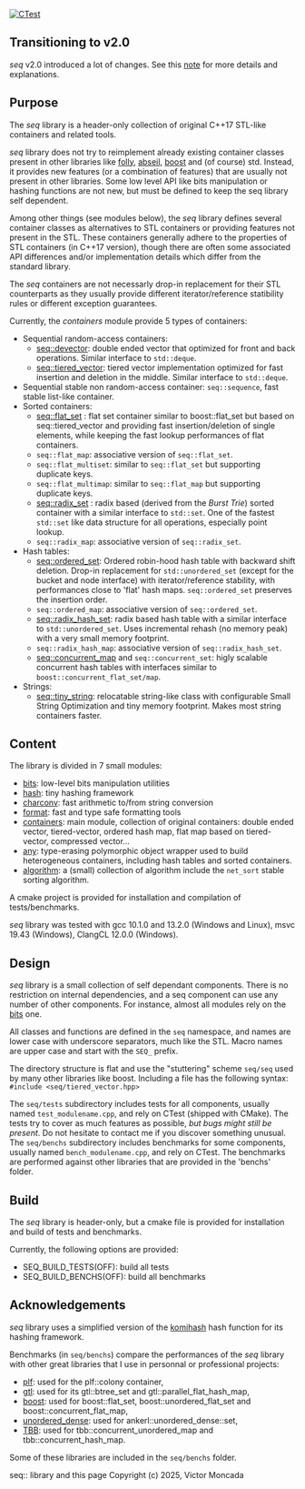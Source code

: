 

[![CTest](https://github.com/Thermadiag/seq/actions/workflows/cmake.yml/badge.svg?branch=main)](https://github.com/Thermadiag/seq/actions/workflows/cmake.yml)

Transitioning to v2.0
---------------------

*seq* v2.0 introduced a lot of changes. See this [note](docs/v2.md) for more details and explanations.

Purpose
-------

The *seq* library is a header-only collection of original C++17 STL-like containers and related tools.

*seq* library does not try to reimplement already existing container classes present in other libraries like <a href="https://github.com/facebook/folly">folly</a>, <a href="https://abseil.io/">abseil</a>, <a href="https://www.boost.org/">boost</a> and (of course) std. Instead, it provides new features (or a combination of features) that are usually not present in other libraries. Some low level API like bits manipulation or hashing functions are not new, but must be defined to keep the seq library self dependent.

Among other things (see modules below), the *seq* library defines several container classes as alternatives to STL containers or providing features not present in the STL.
These containers generally adhere to the properties of STL containers (in C++17 version), though there are often some associated API differences and/or implementation details which differ from the standard library.

The *seq* containers are not necessarly drop-in replacement for their STL counterparts as they usually provide different iterator/reference statibility rules or different exception guarantees.

Currently, the *containers* module provide 5 types of containers:
-	Sequential random-access containers: 
	-	[seq::devector](docs/devector.md): double ended vector that optimized for front and back operations. Similar interface to `std::deque`.
	-	[seq::tiered_vector](docs/tiered_vector.md): tiered vector implementation optimized for fast insertion and deletion in the middle. Similar interface to `std::deque`.
-	Sequential stable non random-access container: `seq::sequence`, fast stable list-like container.
-	Sorted containers: 
	-	[seq::flat_set](docs/flat_set.md) : flat set container similar to boost::flat_set but based on seq::tiered_vector and providing fast insertion/deletion of single elements, while keeping the fast lookup performances of flat containers.
	-	`seq::flat_map`: associative version of `seq::flat_set`.
	-	`seq::flat_multiset`: similar to `seq::flat_set` but supporting duplicate keys.
	-	`seq::flat_multimap`: similar to `seq::flat_map` but supporting duplicate keys.
	-	[seq::radix_set](docs/radix_tree.md) : radix based (derived from the *Burst Trie*) sorted container with a similar interface to `std::set`. One of the fastest `std::set` like data structure for all operations, especially point lookup.
	-	`seq::radix_map`: associative version of `seq::radix_set`.
-	Hash tables: 
	-	[seq::ordered_set](docs/ordered_set.md): Ordered robin-hood hash table with backward shift deletion. Drop-in replacement for `std::unordered_set` (except for the bucket and node interface) with iterator/reference stability, with performances close to 'flat' hash maps. `seq::ordered_set` preserves the insertion order.
	-	`seq::ordered_map`: associative version of `seq::ordered_set`.
	-	[seq::radix_hash_set](docs/radix_tree.md): radix based hash table with a similar interface to `std::unordered_set`. Uses incremental rehash (no memory peak) with a very small memory footprint.
	-	`seq::radix_hash_map`: associative version of `seq::radix_hash_set`.
	-	[seq::concurrent_map](docs/concurrent_map.md) and `seq::concurrent_set`: higly scalable concurrent hash tables with interfaces similar to `boost::concurrent_flat_set/map`.
-	Strings:
	-	[seq::tiny_string](docs/tiny_string.md): relocatable string-like class with configurable Small String Optimization and tiny memory footprint. Makes most string containers faster.


Content
-------

The library is divided in 7 small modules:
-	[bits](docs/bits.md): low-level bits manipulation utilities
-	[hash](docs/hash.md): tiny hashing framework
-	[charconv](docs/charconv.md): fast arithmetic to/from string conversion
-	[format](docs/format.md): fast and type safe formatting tools
-	[containers](docs/containers.md): main module, collection of original containers: double ended vector, tiered-vector, ordered hash map, flat map based on tiered-vector, compressed vector...
-	[any](docs/any.md): type-erasing polymorphic object wrapper used to build heterogeneous containers, including hash tables and sorted containers.
-	[algorithm](docs/algorithm.md): a (small) collection of algorithm include the `net_sort` stable sorting algorithm.

A cmake project is provided for installation and compilation of tests/benchmarks.

*seq* library was tested with gcc 10.1.0 and 13.2.0 (Windows and Linux), msvc 19.43 (Windows), ClangCL 12.0.0 (Windows).

Design
------

*seq* library is a small collection of self dependant components. There is no restriction on internal dependencies, and a seq component can use any number of other components. For instance, almost all modules rely on the [bits](docs/bits.md) one.

All classes and functions are defined in the `seq` namespace, and names are lower case with underscore separators, much like the STL.
Macro names are upper case and start with the `SEQ_` prefix.

The directory structure is flat and use the "stuttering" scheme `seq/seq` used by many other libraries like boost.
Including a file has the following syntax: `#include <seq/tiered_vector.hpp>`

The `seq/tests` subdirectory includes tests for all components, usually named `test_modulename.cpp`, and rely on CTest (shipped with CMake). The tests try to cover as much features as possible, *but bugs might still be present*. Do not hesitate to contact me if you discover something unusual.
The `seq/benchs` subdirectory includes benchmarks for some components, usually named `bench_modulename.cpp`, and rely on CTest. The benchmarks are performed against other libraries that are provided in the 'benchs' folder.

Build
-----

The *seq* library is header-only, but a cmake file is provided for installation and build of tests and benchmarks. 

Currently, the following options are provided:

-	SEQ_BUILD_TESTS(OFF): build all tests
-	SEQ_BUILD_BENCHS(OFF): build all benchmarks


Acknowledgements
----------------

*seq* library uses a simplified version of the [komihash](https://github.com/avaneev/komihash) hash function for its hashing framework.

Benchmarks (in `seq/benchs`) compare the performances of the *seq* library with other great libraries that I use in personnal or professional projects:
-	<a href="https://plflib.org/">plf</a>: used for the plf::colony container,
-	<a href="https://github.com/greg7mdp/gtl">gtl</a>: used for its gtl::btree_set and gtl::parallel_flat_hash_map,
-	<a href="https://www.boost.org/">boost</a>: used for boost::flat_set, boost::unordered_flat_set and boost::concurrent_flat_map,
-	<a href="https://github.com/martinus/unordered_dense">unordered_dense</a>: used for ankerl::unordered_dense::set,
-	<a href="https://github.com/oneapi-src/oneTBB">TBB</a>: used for tbb::concurrent_unordered_map and tbb::concurrent_hash_map.

Some of these libraries are included in the `seq/benchs` folder.


seq:: library and this page Copyright (c) 2025, Victor Moncada
